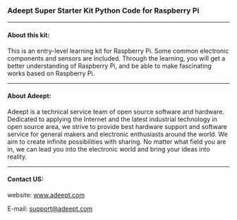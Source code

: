 ### Adeept Super Starter Kit Python Code for Raspberry Pi
-----------------------------------------------------------------------------

#### About this kit:
This is an entry-level learning kit for Raspberry Pi. Some common electronic components and sensors are included. Through the learning, you will get a better understanding of Raspberry Pi, and be able to make fascinating works based on Raspberry Pi.

-----------------------------------------------------------------------------
#### About Adeept:
Adeept is a technical service team of open source software and hardware. Dedicated to applying the Internet and the latest industrial technology in open source area, we strive to provide best hardware support and software service for general makers and electronic enthusiasts around the world. We aim to create infinite possibilities with sharing. No matter what field you are in, we can lead you into the electronic world and bring your ideas into reality.

-----------------------------------------------------------------------------
#### Contact US: 
website:
	www.adeept.com

E-mail:
	support@adeept.com
